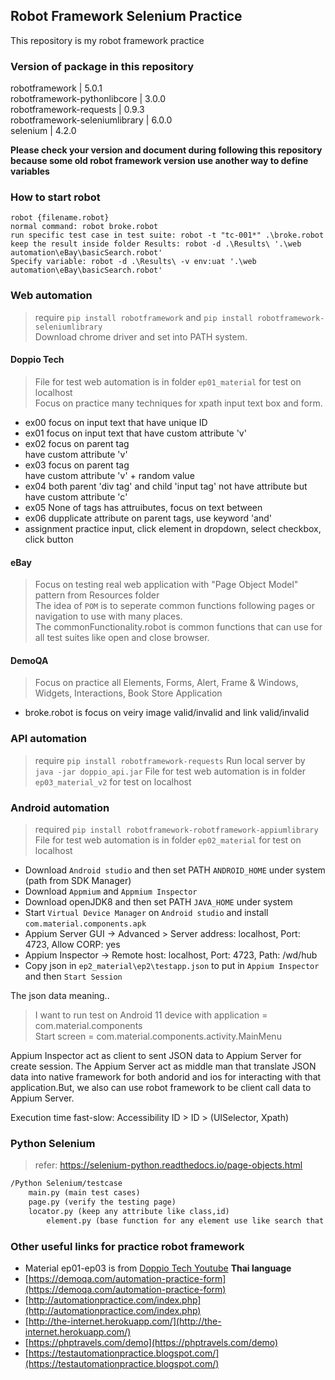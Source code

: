 ## Robot Framework Selenium Practice

This repository is my robot framework practice

### Version of package in this repository
robotframework                 |	5.0.1 <br/>
robotframework-pythonlibcore   |	3.0.0 <br/>
robotframework-requests        |	0.9.3 <br/>
robotframework-seleniumlibrary |	6.0.0 <br/>
selenium                       |	4.2.0 <br/>

**Please check your version and document during following this repository because some old robot framework version use another way to define variables**

### How to start robot
```shell
robot {filename.robot}
normal command: robot broke.robot
run specific test case in test suite: robot -t "tc-001*" .\broke.robot
keep the result inside folder Results: robot -d .\Results\ '.\web automation\eBay\basicSearch.robot' 
Specify variable: robot -d .\Results\ -v env:uat '.\web automation\eBay\basicSearch.robot' 
```

### Web automation
> require `pip install robotframework` and `pip install robotframework-seleniumlibrary` <br/>
> Download chrome driver and set into PATH system.<br/>

#### Doppio Tech
> File for test web automation is in folder `ep01_material` for test on localhost <br/>
> Focus on practice many techniques for xpath input text box and form.

- ex00 focus on input text that have unique ID
- ex01 focus on input text that have custom attribute 'v'
- ex02 focus on parent tag <div> have custom attribute 'v'
- ex03 focus on parent tag <div> have custom attribute 'v' + random value
- ex04 both parent 'div tag' and child 'input tag' not have attribute but <span> have custom attribute 'c'
- ex05 None of tags has attruibutes, focus on text between <span>
- ex06 dupplicate attribute on parent tags, use keyword 'and'
- assignment practice input, click element in dropdown, select checkbox, click button

#### eBay
> Focus on testing real web application with "Page Object Model" pattern from Resources folder <br/>
> The idea of `POM` is to seperate common functions following pages or navigation to use with many places.<br/>
> The commonFunctionality.robot is common functions that can use for all test suites like open and close browser.

#### DemoQA
> Focus on practice all Elements, Forms, Alert, Frame & Windows, Widgets, Interactions, Book Store Application
- broke.robot is focus on veiry image valid/invalid and link valid/invalid

### API automation
> require `pip install robotframework-requests`
> Run local server by `java -jar doppio_api.jar`
> File for test web automation is in folder `ep03_material_v2` for test on localhost <br/>

### Android automation
> required `pip install robotframework-robotframework-appiumlibrary`
> File for test web automation is in folder `ep02_material` for test on localhost <br/>
- Download `Android studio` and then set PATH `ANDROID_HOME` under system (path from SDK Manager)
- Download `Appmium` and `Appmium Inspector`
- Download openJDK8 and then set PATH `JAVA_HOME` under system
- Start `Virtual Device Manager` on `Android studio` and install `com.material.components.apk`
- Appium Server GUI -> Advanced > Server address: localhost, Port: 4723, Allow CORP: yes
- Appium Inspector -> Remote host: localhost, Port: 4723, Path: /wd/hub
- Copy json in `ep2_material\ep2\testapp.json` to put in `Appium Inspector` and then `Start Session`

The json data meaning..<br/>
> I want to run test on Android 11 device with application = com.material.components <br/>
> Start screen = com.material.components.activity.MainMenu <br/>

Appium Inspector act as client to sent JSON data to Appium Server for create session. The Appium Server act as middle man that translate JSON data into native framework for both andorid and ios for interacting with that application.But, we also can use robot framework to be client call data to Appium Server.<br/>

Execution time fast-slow: Accessibility ID > ID > (UISelector, Xpath)

### Python Selenium
> refer: https://selenium-python.readthedocs.io/page-objects.html

```markdown
/Python Selenium/testcase
	main.py (main test cases)
	page.py (verify the testing page)
  	locator.py (keep any attribute like class,id)
        element.py (base function for any element use like search that need to wait page to see element)
```

### Other useful links for practice robot framework

- Material ep01-ep03 is from [Doppio Tech Youtube](https://www.youtube.com/channel/UCmx_h_QeDQmI5SS0maT4lNw/playlists) **Thai language**
- [https://demoqa.com/automation-practice-form](https://demoqa.com/automation-practice-form)
- [http://automationpractice.com/index.php](http://automationpractice.com/index.php)
- [http://the-internet.herokuapp.com/](http://the-internet.herokuapp.com/)
- [https://phptravels.com/demo](https://phptravels.com/demo)
- [https://testautomationpractice.blogspot.com/](https://testautomationpractice.blogspot.com/)